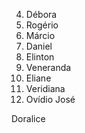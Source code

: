 
4. Débora
6. Rogério
7. Márcio
9. Daniel
8. Elinton
1. Veneranda
2. Eliane
3. Veridiana
5. Ovídio José


Doralice